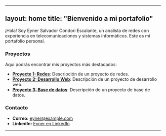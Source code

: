 
---
layout: home
title: "Bienvenido a mi portafolio"
---

¡Hola! Soy Eyner Salvador Condori Escalante, un analista de redes con experiencia en telecomunicaciones y sistemas informáticos. Este es mi portafolio personal.

### Proyectos
Aquí podrás encontrar mis proyectos más destacados:

- **[Proyecto 1: Redes](#)**: Descripción de un proyecto de redes.
- **[Proyecto 2: Desarrollo Web](#)**: Descripción de un proyecto de desarrollo web.
- **[Proyecto 3: Base de datos](#)**: Descripción de un proyecto de base de datos.

### Contacto
- **Correo:** eyner@example.com
- **LinkedIn:** [Eyner en LinkedIn](https://www.linkedin.com/in/eynersalvador)

---
